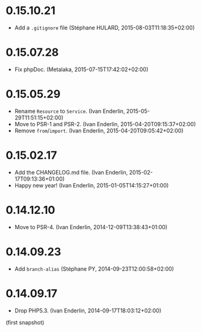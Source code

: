 # 0.15.10.21

  * Add a `.gitignore` file (Stéphane HULARD, 2015-08-03T11:18:35+02:00)

# 0.15.07.28

  * Fix phpDoc. (Metalaka, 2015-07-15T17:42:02+02:00)

# 0.15.05.29

  * Rename `Resource` to `Service`. (Ivan Enderlin, 2015-05-29T11:51:15+02:00)
  * Move to PSR-1 and PSR-2. (Ivan Enderlin, 2015-04-20T09:15:37+02:00)
  * Remove `from`/`import`. (Ivan Enderlin, 2015-04-20T09:05:42+02:00)

# 0.15.02.17

  * Add the CHANGELOG.md file. (Ivan Enderlin, 2015-02-17T09:13:36+01:00)
  * Happy new year! (Ivan Enderlin, 2015-01-05T14:15:27+01:00)

# 0.14.12.10

  * Move to PSR-4. (Ivan Enderlin, 2014-12-09T13:38:43+01:00)

# 0.14.09.23

  * Add `branch-alias` (Stéphane PY, 2014-09-23T12:00:58+02:00)

# 0.14.09.17

  * Drop PHP5.3. (Ivan Enderlin, 2014-09-17T18:03:12+02:00)

(first snapshot)
